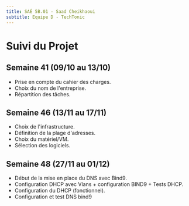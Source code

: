 ```yaml
---
title: SAÉ 5B.01 - Saad Cheikhaoui
subtitle: Equipe D - TechTonic
---
```


# Suivi du Projet

## Semaine 41 (09/10 au 13/10)

- Prise en compte du cahier des charges.
- Choix du nom de l'entreprise.
- Répartition des tâches.

## Semaine 46 (13/11 au 17/11)

- Choix de l'infrastructure.
- Définition de la plage d'adresses.
- Choix du matériel/VM.
- Sélection des logiciels.

## Semaine 48 (27/11 au 01/12)

- Début de la mise en place du DNS avec Bind9.
- Configuration DHCP avec Vlans + configuration BIND9 + Tests DHCP.
- Configuration du DHCP (fonctionnel).
- Configuration et test DNS bind9

